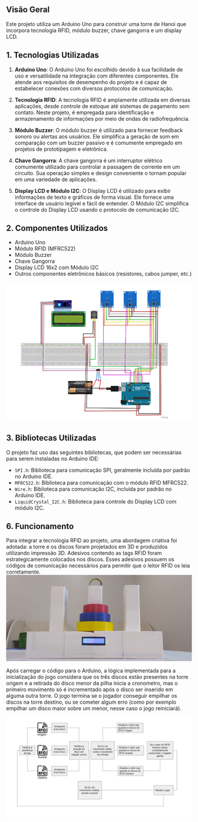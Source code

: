 Visão Geral
-----------

Este projeto utiliza um Arduino Uno para construir uma torre de Hanoi que incorpora tecnologia RFID, módulo buzzer, chave gangorra e um display LCD.

1\. Tecnologias Utilizadas
--------------------------

1.  **Arduino Uno**: O Arduino Uno foi escolhido devido à sua facilidade de uso e versatilidade na integração com diferentes componentes. Ele atende aos requisitos de desempenho do projeto e é capaz de estabelecer conexões com diversos protocolos de comunicação.
    
2.  **Tecnologia RFID**: A tecnologia RFID é amplamente utilizada em diversas aplicações, desde controle de estoque até sistemas de pagamento sem contato. Neste projeto, é empregada para identificação e armazenamento de informações por meio de ondas de radiofrequência.
    
3.  **Módulo Buzzer**: O módulo buzzer é utilizado para fornecer feedback sonoro ou alertas aos usuários. Ele simplifica a geração de som em comparação com um buzzer passivo e é comumente empregado em projetos de prototipagem e eletrônica.
    
4.  **Chave Gangorra**: A chave gangorra é um interruptor elétrico comumente utilizado para controlar a passagem de corrente em um circuito. Sua operação simples e design conveniente o tornam popular em uma variedade de aplicações.
    
5.  **Display LCD e Módulo I2C**: O Display LCD é utilizado para exibir informações de texto e gráficos de forma visual. Ele fornece uma interface de usuário legível e fácil de entender. O Módulo I2C simplifica o controle do Display LCD usando o protocolo de comunicação I2C.
    

2\. Componentes Utilizados
--------------------------

*   Arduino Uno
*   Módulo RFID (MFRC522)
*   Módulo Buzzer
*   Chave Gangorra
*   Display LCD 16x2 com Módulo I2C
*   Outros componentes eletrônicos básicos (resistores, cabos jumper, etc.)

![Diagrama do Circuito](document/diagrama_de_ligação.png)

3\. Bibliotecas Utilizadas
--------------------------

O projeto faz uso das seguintes bibliotecas, que podem ser necessárias para serem instaladas no Arduino IDE:

*   `SPI.h`: Biblioteca para comunicação SPI, geralmente incluída por padrão no Arduino IDE.
*   `MFRC522.h`: Biblioteca para comunicação com o módulo RFID MFRC522.
*   `Wire.h`: Biblioteca para comunicação I2C, incluída por padrão no Arduino IDE.
*   `LiquidCrystal_I2C.h`: Biblioteca para controle do Display LCD com módulo I2C.

6\. Funcionamento
-----------------

Para integrar a tecnologia RFID ao projeto, uma abordagem criativa foi adotada: a torre e os discos foram projetados em 3D e produzidos utilizando impressão 3D. Adesivos contendo as tags RFID foram estrategicamente colocados nos discos. Esses adesivos possuem os códigos de comunicação necessários para permitir que o leitor RFID os leia corretamente.
![Torre 3D](document/torre.jpeg)

Após carregar o código para o Arduino, a lógica implementada para a inicialização do jogo considera que os três discos estão presentes na torre origem e a retirada do disco menor da pilha inicia a cronometro, mas o primeiro movimento só é incrementado após o disco ser inserido em alguma outra torre.
O jogo termina se o jogador conseguir empilhar os discos na torre destino, ou se cometer algum erro (como por exemplo empilhar um disco maior sobre um menor, nesse caso o jogo reiniciará).

![Diagrama de Funcionamento](document/diagrama_de_funcionamento.png)
